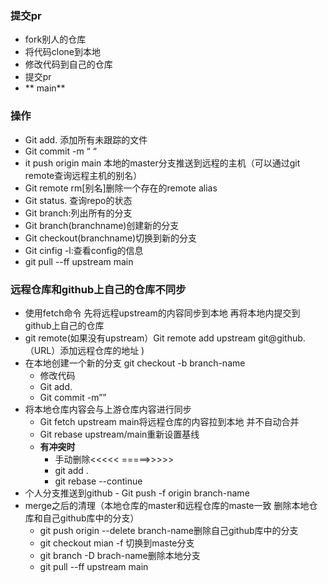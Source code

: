 ### **提交pr**
 - fork别人的仓库
 - 将代码clone到本地
 - 修改代码到自己的仓库
 - 提交pr
 -  ** main**
### **操作**
   - Git add. 添加所有未跟踪的文件
   - Git commit -m “ “
   - it push origin main 本地的master分支推送到远程的主机（可以通过git remote查询远程主机的别名）
   - Git remote rm[别名]删除一个存在的remote alias
   - Git status. 查询repo的状态
   - Git branch:列出所有的分支 
   - Git branch(branchname)创建新的分支
   - Git checkout(branchname)切换到新的分支
   - Git cinfig -l:查看config的信息
   - git pull --ff upstream main
### **远程仓库和github上自己的仓库不同步**
   - 使用fetch命令 先将远程upstream的内容同步到本地
再将本地内提交到github上自己的仓库
   - git remote(如果没有upstream）Git remote add upstream git@github.（URL）添加远程仓库的地址 )
   - 在本地创建一个新的分支 git checkout -b branch-name
     - 修改代码
     - Git add.
     - Git commit -m””
   - 将本地仓库内容会与上游仓库内容进行同步
     - Git fetch upstream main将远程仓库的内容拉到本地 并不自动合并
     - Git rebase upstream/main重新设置基线
     - **有冲突时**
       - 手动删除<<<<< =====>>>>>
       - git add .
       - git rebase --continue
   -  个人分支推送到github
     - Git push -f origin branch-name
   -  merge之后的清理（本地仓库的master和远程仓库的maste一致 删除本地仓库和自己github库中的分支）
      -  git push origin --delete branch-name删除自己github库中的分支
      -  git checkout mian -f 切换到maste分支
      -  git branch -D brach-name删除本地分支
      -  git pull --ff upstream main


